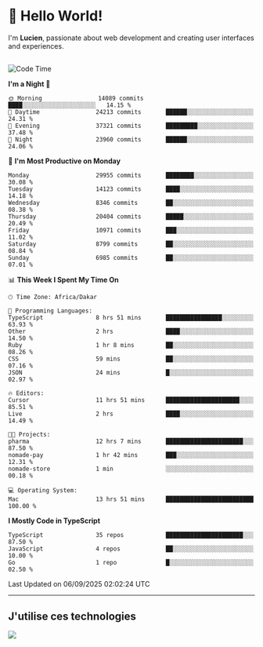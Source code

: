 # 👋 Hello World!

I'm **Lucien**, passionate about web development and creating user interfaces and experiences.

##

<!--START_SECTION:waka-->
![Code Time](http://img.shields.io/badge/Code%20Time-3%2C648%20hrs%2047%20mins-blue)

**I'm a Night 🦉** 

```text
🌞 Morning                14089 commits       ████░░░░░░░░░░░░░░░░░░░░░   14.15 % 
🌆 Daytime                24213 commits       ██████░░░░░░░░░░░░░░░░░░░   24.31 % 
🌃 Evening                37321 commits       █████████░░░░░░░░░░░░░░░░   37.48 % 
🌙 Night                  23960 commits       ██████░░░░░░░░░░░░░░░░░░░   24.06 % 
```
📅 **I'm Most Productive on Monday** 

```text
Monday                   29955 commits       ████████░░░░░░░░░░░░░░░░░   30.08 % 
Tuesday                  14123 commits       ████░░░░░░░░░░░░░░░░░░░░░   14.18 % 
Wednesday                8346 commits        ██░░░░░░░░░░░░░░░░░░░░░░░   08.38 % 
Thursday                 20404 commits       █████░░░░░░░░░░░░░░░░░░░░   20.49 % 
Friday                   10971 commits       ███░░░░░░░░░░░░░░░░░░░░░░   11.02 % 
Saturday                 8799 commits        ██░░░░░░░░░░░░░░░░░░░░░░░   08.84 % 
Sunday                   6985 commits        ██░░░░░░░░░░░░░░░░░░░░░░░   07.01 % 
```


📊 **This Week I Spent My Time On** 

```text
🕑︎ Time Zone: Africa/Dakar

💬 Programming Languages: 
TypeScript               8 hrs 51 mins       ████████████████░░░░░░░░░   63.93 % 
Other                    2 hrs               ████░░░░░░░░░░░░░░░░░░░░░   14.50 % 
Ruby                     1 hr 8 mins         ██░░░░░░░░░░░░░░░░░░░░░░░   08.26 % 
CSS                      59 mins             ██░░░░░░░░░░░░░░░░░░░░░░░   07.16 % 
JSON                     24 mins             █░░░░░░░░░░░░░░░░░░░░░░░░   02.97 % 

🔥 Editors: 
Cursor                   11 hrs 51 mins      █████████████████████░░░░   85.51 % 
Live                     2 hrs               ████░░░░░░░░░░░░░░░░░░░░░   14.49 % 

🐱‍💻 Projects: 
pharma                   12 hrs 7 mins       ██████████████████████░░░   87.50 % 
nomade-pay               1 hr 42 mins        ███░░░░░░░░░░░░░░░░░░░░░░   12.31 % 
nomade-store             1 min               ░░░░░░░░░░░░░░░░░░░░░░░░░   00.18 % 

💻 Operating System: 
Mac                      13 hrs 51 mins      █████████████████████████   100.00 % 
```

**I Mostly Code in TypeScript** 

```text
TypeScript               35 repos            ██████████████████████░░░   87.50 % 
JavaScript               4 repos             ██░░░░░░░░░░░░░░░░░░░░░░░   10.00 % 
Go                       1 repo              █░░░░░░░░░░░░░░░░░░░░░░░░   02.50 % 
```




 Last Updated on 06/09/2025 02:02:24 UTC
<!--END_SECTION:waka-->
---

## J'utilise ces technologies

<p align="left">
  <a href="https://skillicons.dev">
    <img src="https://skillicons.dev/icons?i=ts,js,go,ruby,css,scss,tailwind,react,vite,nextjs,docker,figma,ableton" />
  </a>
</p>

